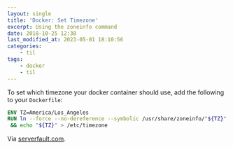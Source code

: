 ```yaml
---
layout: single
title: 'Docker: Set Timezone'
excerpt: Using the zoneinfo command
date: 2018-10-25 12:38
last_modified_at: 2023-05-01 18:10:56
categories:
    - til
tags:
    - docker
    - til
---
```


To set which timezone your docker container should use,
add the following to your `Dockerfile`:

```dockerfile
ENV TZ=America/Los_Angeles
RUN ln --force --no-dereference --symbolic /usr/share/zoneinfo/"${TZ}" /etc/localtime \
 && echo "${TZ}" > /etc/timezone
```

Via [serverfault.com](https://serverfault.com/a/683651).
